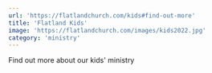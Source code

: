 ```yaml
---
url: 'https://flatlandchurch.com/kids#find-out-more'
title: 'Flatland Kids'
image: 'https://flatlandchurch.com/images/kids2022.jpg'
category: 'ministry'
---
```


Find out more about our kids' ministry
